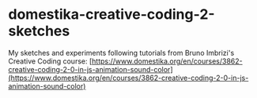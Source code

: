 # domestika-creative-coding-2-sketches
My sketches and experiments following tutorials from Bruno Imbrizi's Creative Coding course: [https://www.domestika.org/en/courses/3862-creative-coding-2-0-in-js-animation-sound-color](https://www.domestika.org/en/courses/3862-creative-coding-2-0-in-js-animation-sound-color)
